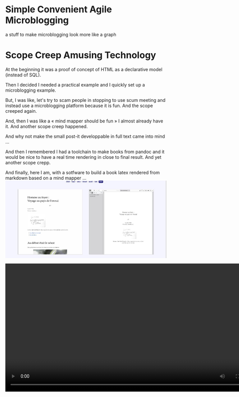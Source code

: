# Simple Convenient Agile Microblogging 

a stuff to make microblogging look more like a graph

# Scope Creep Amusing Technology

At the beginning it was a proof of concept of HTML as a declarative model
(instead of SQL).

Then I decided I needed a practical example and I quickly set up a microblogging
example.

But, I was like, let's try to scam people in stopping to use scum meeting and
instead use a microblogging platform because it is fun. And the scope creeped
again.

And, then I was like a « mind mapper should be fun » I almost already have it.
And another scope creep happened.

And why not make the small post-it developpable in full text came into mind ...

And then I remembered I had a toolchain to make books from pandoc and it would
be nice to have a real time rendering in close to final result. And yet another
scope crepp.

And finally, here I am, with a sotfware to build a book latex rendered from
markdown based on a mind mapper ...
![book view](img/book)

<video width=800px src=https://github.com/jul/scam/raw/refs/heads/main/kazam.mp4 />
